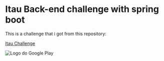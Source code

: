 # Itau Back-end challenge with spring boot

This is a challenge that i got from this repository:

[Itau Challenge](https://github.com/feltex/desafio-itau-backend)

![Logo do Google Play](https://play-lh.googleusercontent.com/gRcutACE4XkEHmxcbUdOehxpTbp_LjmwJ6qIEbqfD34oh9feTNhTnlDgf97HEZ9eGKY=w240-h480)
